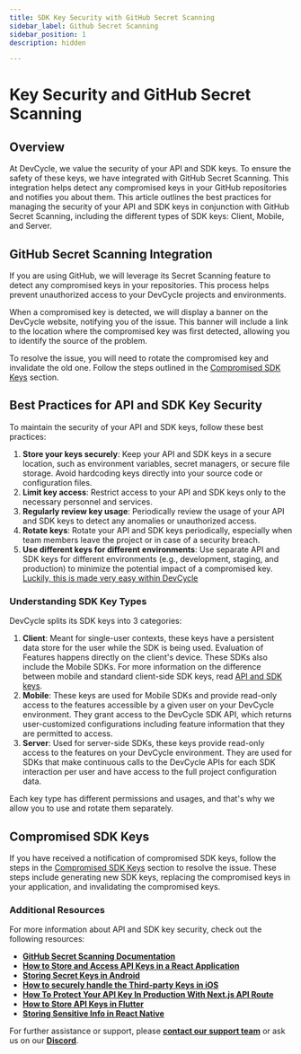 ```yaml
---
title: SDK Key Security with GitHub Secret Scanning
sidebar_label: Github Secret Scanning
sidebar_position: 1
description: hidden

---
```


# Key Security and GitHub Secret Scanning

## Overview

At DevCycle, we value the security of your API and SDK keys. To ensure the safety of these keys, we have integrated with GitHub Secret Scanning. This integration helps detect any compromised keys in your GitHub repositories and notifies you about them. This article outlines the best practices for managing the security of your API and SDK keys in conjunction with GitHub Secret Scanning, including the different types of SDK keys: Client, Mobile, and Server.

## GitHub Secret Scanning Integration

If you are using GitHub, we will leverage its Secret Scanning feature to detect any compromised keys in your repositories. This process helps prevent unauthorized access to your DevCycle projects and environments.

When a compromised key is detected, we will display a banner on the DevCycle website, notifying you of the issue. This banner will include a link to the location where the compromised key was first detected, allowing you to identify the source of the problem.

To resolve the issue, you will need to rotate the compromised key and invalidate the old one. Follow the steps outlined in the [Compromised SDK Keys](/best-practices/security/compromised-keys) section.


## Best Practices for API and SDK Key Security

To maintain the security of your API and SDK keys, follow these best practices:

1. **Store your keys securely**: Keep your API and SDK keys in a secure location, such as environment variables, secret managers, or secure file storage. Avoid hardcoding keys directly into your source code or configuration files.
2. **Limit key access**: Restrict access to your API and SDK keys only to the necessary personnel and services.
3. **Regularly review key usage**: Periodically review the usage of your API and SDK keys to detect any anomalies or unauthorized access.
4. **Rotate keys**: Rotate your API and SDK keys periodically, especially when team members leave the project or in case of a security breach.
5. **Use different keys for different environments**: Use separate API and SDK keys for different environments (e.g., development, staging, and production) to minimize the potential impact of a compromised key. [Luckily, this is made very easy within DevCycle](/home/feature-management/organizing-your-flags-and-variables/environments)

### Understanding SDK Key Types

DevCycle splits its SDK keys into 3 categories:

1. **Client**: Meant for single-user contexts, these keys have a persistent data store for the user while the SDK is being used. Evaluation of Features happens directly on the client's device. These SDKs also include the Mobile SDKs. For more information on the difference between mobile and standard client-side SDK keys, read [API and SDK keys](/home/feature-management/organizing-your-flags-and-variables/api-and-sdk-keys).
2. **Mobile**: These keys are used for Mobile SDKs and provide read-only access to the features accessible by a given user on your DevCycle environment. They grant access to the DevCycle SDK API, which returns user-customized configurations including feature information that they are permitted to access.
3. **Server**: Used for server-side SDKs, these keys provide read-only access to the features on your DevCycle environment. They are used for SDKs that make continuous calls to the DevCycle APIs for each SDK interaction per user and have access to the full project configuration data.

Each key type has different permissions and usages, and that's why we allow you to use and rotate them separately.

## Compromised SDK Keys

If you have received a notification of compromised SDK keys, follow the steps in the [Compromised SDK Keys](/best-practices/security/compromised-keys) section to resolve the issue. These steps include generating new SDK keys, replacing the compromised keys in your application, and invalidating the compromised keys.


### **Additional Resources**

For more information about API and SDK key security, check out the following resources:

- **[GitHub Secret Scanning Documentation](https://docs.github.com/en/code-security/secret-security/about-secret-scanning)**
- **[How to Store and Access API Keys in a React Application](https://www.makeuseof.com/react-api-keys-store-access/)**
- **[Storing Secret Keys in Android](https://guides.codepath.com/android/storing-secret-keys-in-android)**
- **[How to securely handle the Third-party Keys in iOS](https://medium.com/@karthianandhanit/how-to-securely-handle-the-third-party-keys-in-ios-adc6266efc1f)**
- **[How To Protect Your API Key In Production With Next.js API Route](https://www.smashingmagazine.com/2021/12/protect-api-key-production-nextjs-api-route/)**
- **[How to Store API Keys in Flutter](https://codewithandrea.com/articles/flutter-api-keys-dart-define-env-files/#:~:text=the%20API%20key%20should%20be,API%20you%20intend%20to%20use)**
- **[Storing Sensitive Info in React Native](https://reactnative.dev/docs/security)**


For further assistance or support, please **[contact our support team](mailto:support@devcycle.com)** or ask us on our **[Discord](https://discord.gg/pKK4fJgGxG)**.